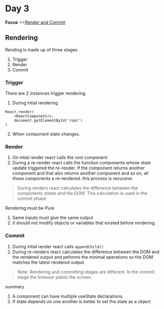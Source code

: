 # Day 3
**Focus** ==[Render and Commit](https://beta.reactjs.org/learn/render-and-commit)


## Rendering
Rending is made up of three stages
1. Trigger
2. Render
2. Commit

### Trigger

There are 2 instances trigger rendering.
1. During intial rendering
```
React.render(
    <ReactComponent/>,
    document.getElementById('root')
)
```
2. When component state changes.

### Render

1. On intial render react calls the root component
2. During a re-render react calls the function components whose state update triggered the re-render. If the component returns another component and that also returns another component and so on, all those components a re-rendered. this process is recursive.

> During renders react calculates the difference between the components states and the DOM. This calculation is used in the commit phase

Rendering must be Pure
1. Same inputs must give the same output
2. it should not modify objects or variables that existed before rendering.

### Commit
1. During intial render react calls `appendChild()`
2. During re-renders react calculates the difference between the DOM and the rendered output and peforms the minimal operations so the DOM matches the latest rendered output


> Note: Rendering and committing stages are different.
In the commit stage the browser paints the screen.

summary
1. A component can have multiple useState declarations.
2. If state depends on one another is better to set the state as a object

